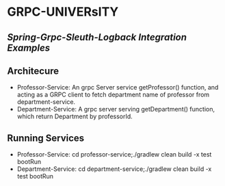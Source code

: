 # GRPC-UNIVERsITY
## _Spring-Grpc-Sleuth-Logback Integration Examples_

## Architecure

- Professor-Service: An grpc Server service getProfessor() function, and acting as a GRPC client to fetch department name of professor from department-service.
- Department-Service: A grpc server serving getDepartment() function, which return Department by professorId.

## Running Services

- Professor-Service: cd professor-service;./gradlew clean build -x test bootRun
- Department-Service: cd department-service;./gradlew clean build -x test bootRun

